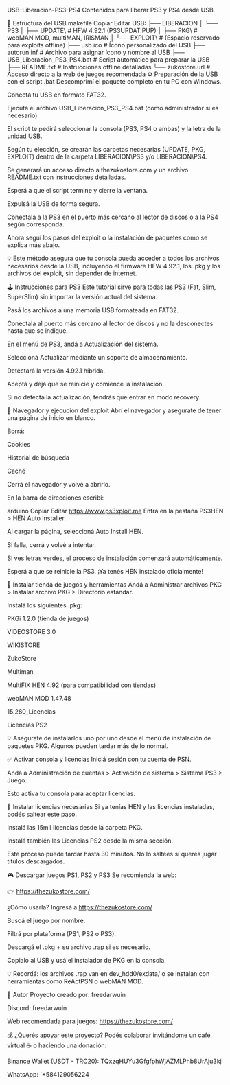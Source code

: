 USB-Liberacion-PS3-PS4
Contenidos para liberar PS3 y PS4 desde USB.

📂 Estructura del USB
makefile
Copiar
Editar
USB:
├── LIBERACION
│   └── PS3
│       ├── UPDATE\             # HFW 4.92.1 (PS3UPDAT.PUP)
│       ├── PKG\                # webMAN MOD, multiMAN, IRISMAN
│       └── EXPLOIT\            # (Espacio reservado para exploits offline)
├── usb.ico                     # Ícono personalizado del USB
├── autorun.inf                 # Archivo para asignar ícono y nombre al USB
├── USB_Liberacion_PS3_PS4.bat  # Script automático para preparar la USB
├── README.txt                  # Instrucciones offline detalladas
└── zukostore.url               # Acceso directo a la web de juegos recomendada
⚙️ Preparación de la USB con el script .bat
Descomprimí el paquete completo en tu PC con Windows.

Conectá tu USB en formato FAT32.

Ejecutá el archivo USB_Liberacion_PS3_PS4.bat (como administrador si es necesario).

El script te pedirá seleccionar la consola (PS3, PS4 o ambas) y la letra de la unidad USB.

Según tu elección, se crearán las carpetas necesarias (UPDATE, PKG, EXPLOIT) dentro de la carpeta LIBERACION\PS3 y/o LIBERACION\PS4.

Se generará un acceso directo a thezukostore.com y un archivo README.txt con instrucciones detalladas.

Esperá a que el script termine y cierre la ventana.

Expulsá la USB de forma segura.

Conectala a la PS3 en el puerto más cercano al lector de discos o a la PS4 según corresponda.

Ahora seguí los pasos del exploit o la instalación de paquetes como se explica más abajo.

💡 Este método asegura que tu consola pueda acceder a todos los archivos necesarios desde la USB, incluyendo el firmware HFW 4.92.1, los .pkg y los archivos del exploit, sin depender de internet.

🕹️ Instrucciones para PS3
Este tutorial sirve para todas las PS3 (Fat, Slim, SuperSlim) sin importar la versión actual del sistema.

Pasá los archivos a una memoria USB formateada en FAT32.

Conectala al puerto más cercano al lector de discos y no la desconectes hasta que se indique.

En el menú de PS3, andá a Actualización del sistema.

Seleccioná Actualizar mediante un soporte de almacenamiento.

Detectará la versión 4.92.1 híbrida.

Aceptá y dejá que se reinicie y comience la instalación.

Si no detecta la actualización, tendrás que entrar en modo recovery.

🔧 Navegador y ejecución del exploit
Abrí el navegador y asegurate de tener una página de inicio en blanco.

Borrá:

Cookies

Historial de búsqueda

Caché

Cerrá el navegador y volvé a abrirlo.

En la barra de direcciones escribí:

arduino
Copiar
Editar
https://www.ps3xploit.me
Entrá en la pestaña PS3HEN > HEN Auto Installer.

Al cargar la página, seleccioná Auto Install HEN.

Si falla, cerrá y volvé a intentar.

Si ves letras verdes, el proceso de instalación comenzará automáticamente.

Esperá a que se reinicie la PS3. ¡Ya tenés HEN instalado oficialmente!

🛒 Instalar tienda de juegos y herramientas
Andá a Administrar archivos PKG > Instalar archivo PKG > Directorio estándar.

Instalá los siguientes .pkg:

PKGi 1.2.0 (tienda de juegos)

VIDEOSTORE 3.0

WIKISTORE

ZukoStore

Multiman

MultiFIX HEN 4.92 (para compatibilidad con tiendas)

webMAN MOD 1.47.48

15.280_Licencias

Licencias PS2

💡 Asegurate de instalarlos uno por uno desde el menú de instalación de paquetes PKG. Algunos pueden tardar más de lo normal.

✅ Activar consola y licencias
Iniciá sesión con tu cuenta de PSN.

Andá a Administración de cuentas > Activación de sistema > Sistema PS3 > Juego.

Esto activa tu consola para aceptar licencias.

🔐 Instalar licencias necesarias
Si ya tenías HEN y las licencias instaladas, podés saltear este paso.

Instalá las 15mil licencias desde la carpeta PKG.

Instalá también las Licencias PS2 desde la misma sección.

Este proceso puede tardar hasta 30 minutos. No lo saltees si querés jugar títulos descargados.

🎮 Descargar juegos PS1, PS2 y PS3
Se recomienda la web:

👉 https://thezukostore.com/

¿Cómo usarla?
Ingresá a https://thezukostore.com/

Buscá el juego por nombre.

Filtrá por plataforma (PS1, PS2 o PS3).

Descargá el .pkg + su archivo .rap si es necesario.

Copialo al USB y usá el instalador de PKG en la consola.

💡 Recordá: los archivos .rap van en dev_hdd0/exdata/ o se instalan con herramientas como ReActPSN o webMAN MOD.

👤 Autor
Proyecto creado por: freedarwuin

Discord: freedarwuin

Web recomendada para juegos: https://thezukostore.com/

💰 ¿Querés apoyar este proyecto?
Podés colaborar invitándome un café virtual ☕ o haciendo una donación:

Binance Wallet (USDT - TRC20): TQxzqHUYu3GfgfphWjAZMLPhb8UrAju3kj

WhatsApp: `+584129056224